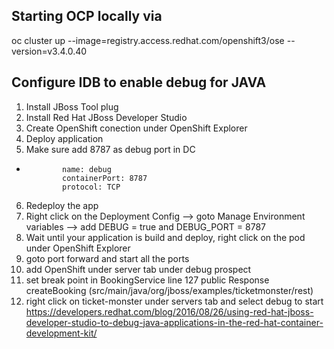 ## Starting OCP locally via
oc cluster up --image=registry.access.redhat.com/openshift3/ose --version=v3.4.0.40


## Configure IDB to enable debug for JAVA
1. Install JBoss Tool plug
2. Install Red Hat JBoss Developer Studio
3. Create OpenShift conection under OpenShift Explorer
4. Deploy application 
5. Make sure add 8787 as debug port in DC
-
              name: debug
              containerPort: 8787
              protocol: TCP
6. Redeploy the app
7. Right click on the Deployment Config --> goto Manage Environment variables --> add DEBUG = true and DEBUG_PORT = 8787
8.   Wait until your application is build and deploy, right click on the pod under OpenShift Explorer
9.   goto port forward and start all the ports
10.  add OpenShift under server tab under debug prospect
11. set break point in BookingService line 127 public Response createBooking (src/main/java/org/jboss/examples/ticketmonster/rest)
11. right click on ticket-monster under servers tab and select debug to start 
https://developers.redhat.com/blog/2016/08/26/using-red-hat-jboss-developer-studio-to-debug-java-applications-in-the-red-hat-container-development-kit/

